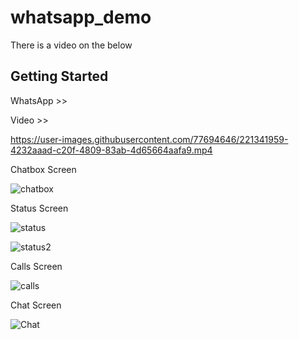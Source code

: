 # whatsapp_demo

There is a video on the below

## Getting Started

WhatsApp >>

Video >>

https://user-images.githubusercontent.com/77694646/221341959-4232aaad-c20f-4809-83ab-4d65664aafa9.mp4


Chatbox Screen 

![chatbox](https://user-images.githubusercontent.com/77694646/221341778-b2736c58-1aef-4676-b205-aa7919485307.jpg)



Status Screen

![status](https://user-images.githubusercontent.com/77694646/221341793-12f60457-3842-4f65-a60f-b1c550a5ae31.jpg)

![status2](https://user-images.githubusercontent.com/77694646/221341800-a3c86ebd-7ff4-46ef-ba27-597b6468a2b1.jpg)


Calls Screen

![calls](https://user-images.githubusercontent.com/77694646/221341817-f57591c5-311d-4fa7-8812-e2d0107b7ad4.jpg)


Chat Screen

![Chat](https://user-images.githubusercontent.com/77694646/221341831-f5316458-1882-4b30-bc15-a640db3cd8ed.jpg)

